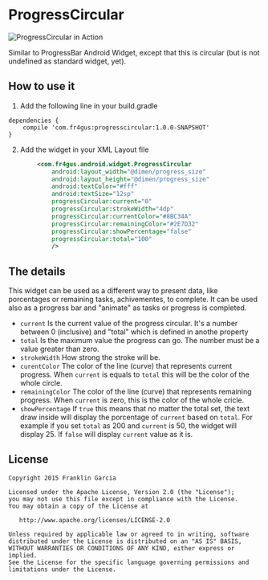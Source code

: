 # ProgressCircular

![ProgressCircular in Action](http://github.com/fr4gus/ProgressCircular/raw/master/doc/images/preview.png)

Similar to ProgressBar Android Widget, except that this is circular (but is not undefined as standard widget, yet).

## How to use it

1. Add the following line in your build.gradle

```
dependencies {
    compile 'com.fr4gus:progresscircular:1.0.0-SNAPSHOT'
}
```

2. Add the widget in your XML Layout file
```xml
        <com.fr4gus.android.widget.ProgressCircular
            android:layout_width="@dimen/progress_size"
            android:layout_height="@dimen/progress_size"
            android:textColor="#fff"
            android:textSize="12sp"
            progressCircular:current="0"
            progressCircular:strokeWidth="4dp"
            progressCircular:currentColor="#8BC34A"
            progressCircular:remainingColor="#2E7D32"
            progressCircular:showPercentage="false"
            progressCircular:total="100"
            />
```
## The details

This widget can be used as a different way to present data, like porcentages or remaining tasks, achivementes, to complete.
It can be used also as a progress bar and "animate" as tasks or progress is completed.

* `current` Is the current value of the progress circular. It's a number between 0 (inclusive) and "total" which is defined in anothe property
* `total` Is the maximum value the progress can go. The number must be a value greater than zero.
* `strokeWidth` How strong the stroke will be.
* `curentColor` The color of the line (curve) that represents current progress. When `current` is equals to `total` this will be the color of the whole circle.
* `remainingColor` The color of the line (curve) that represents remaining progress. When `current` is zero, this is the color of the whole cricle.
* `showPercentage` If `true` this means that no matter the total set, the text draw inside will display the porcentage of `current` based on `total`. For example if you set `total` as 200 and `current` is 50, the widget will display 25. If `false` will display `current` value as it is.


## License

    Copyright 2015 Franklin Garcia

    Licensed under the Apache License, Version 2.0 (the "License");
    you may not use this file except in compliance with the License.
    You may obtain a copy of the License at

       http://www.apache.org/licenses/LICENSE-2.0

    Unless required by applicable law or agreed to in writing, software
    distributed under the License is distributed on an "AS IS" BASIS,
    WITHOUT WARRANTIES OR CONDITIONS OF ANY KIND, either express or implied.
    See the License for the specific language governing permissions and
    limitations under the License.
